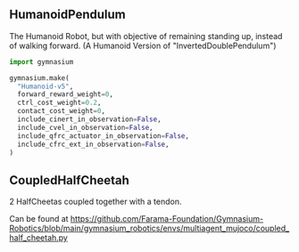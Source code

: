 
## HumanoidPendulum
The Humanoid Robot, but with objective of remaining standing up, instead of walking forward. (A Humanoid Version of "InvertedDoublePendulum")
```py
import gymnasium

gymnasium.make(
  "Humanoid-v5",
  forward_reward_weight=0,
  ctrl_cost_weight=0.2,
  contact_cost_weight=0,
  include_cinert_in_observation=False,
  include_cvel_in_observation=False,
  include_qfrc_actuator_in_observation=False,
  include_cfrc_ext_in_observation=False,
)
```

## CoupledHalfCheetah
2 HalfCheetas coupled together with a tendon.

Can be found at https://github.com/Farama-Foundation/Gymnasium-Robotics/blob/main/gymnasium_robotics/envs/multiagent_mujoco/coupled_half_cheetah.py
